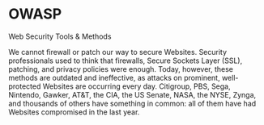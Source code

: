 # OWASP
Web Security Tools &amp; Methods


We cannot  firewall  or  patch  our way to secure Websites. Security professionals used to think that firewalls, Secure Sockets Layer (SSL), patching, and privacy policies were enough. Today, however, these methods are outdated and ineffective, as attacks on prominent, well-protected Websites are occurring every day. Citigroup, PBS, Sega, Nintendo, Gawker, AT&T, the CIA, the US Senate, NASA, the NYSE, Zynga, and thousands of others have something in common: all of them have had Websites compromised in the last year.
